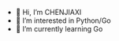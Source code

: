 - 👋 Hi, I’m CHENJIAXI
- 👀 I’m interested in Python/Go
- 🌱 I’m currently learning Go


<!---
jiac3366/jiac3366 is a ✨ special ✨ repository because its `README.md` (this file) appears on your GitHub profile.
You can click the Preview link to take a look at your changes.
--->
